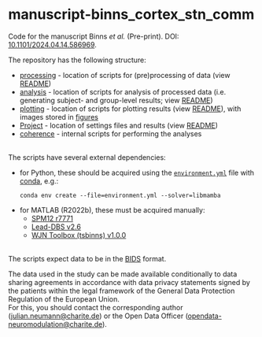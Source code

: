 # manuscript-binns_cortex_stn_comm

Code for the manuscript Binns *et al.* (Pre-print). DOI: [10.1101/2024.04.14.586969](https://doi.org/10.1101/2024.04.14.586969).

The repository has the following structure:
- [processing](processing) - location of scripts for (pre)processing of data (view [README](processing/README.txt))
- [analysis](analysis) - location of scripts for analysis of processed data (i.e. generating subject- and group-level results; view [README](analysis/README.txt))
- [plotting](plotting) - location of scripts for plotting results (view [README](plotting/README.txt)), with images stored in [figures](figures)
- [Project](project) - location of settings files and results (view [README](Project/README.txt))
- [coherence](coherence) - internal scripts for performing the analyses

\
The scripts have several external dependencies:
- for Python, these should be acquired using the [`environment.yml`](environment.yml) file with [conda](https://conda.io/projects/conda/en/latest/index.html), e.g.: 
  ```
  conda env create --file=environment.yml --solver=libmamba
  ```
- for MATLAB (R2022b), these must be acquired manually:
  - [SPM12 r7771](https://www.fil.ion.ucl.ac.uk/spm/software/spm12/)
  - [Lead-DBS v2.6](https://www.lead-dbs.org/)
  - [WJN Toolbox (tsbinns) v1.0.0](https://github.com/neuromodulation/wjn_toolbox_tsbinns/tree/1.0.0)

\
The scripts expect data to be in the [BIDS](https://bids.neuroimaging.io/) format.

The data used in the study can be made available conditionally to data sharing agreements in accordance with data privacy statements signed by the patients within the legal framework of the General Data Protection Regulation of the European Union.\
For this, you should contact the corresponding author ([julian.neumann@charite.de](mailto:julian.neumann@charite.de)) or the Open Data Officer ([opendata-neuromodulation@charite.de](mailto:opendata-neuromodulation@charite.de)).
